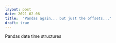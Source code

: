 ```yaml
---
layout: post
date: 2021-02-06
title:  "Pandas again... but just the offsets..."
draft: true
---
```


Pandas date time structures